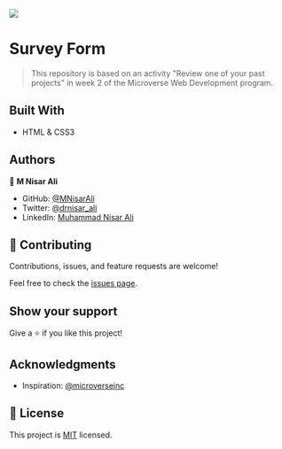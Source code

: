 ![](https://img.shields.io/badge/Microverse-blueviolet)

# Survey Form

> This repository is based on an activity "Review one of your past projects" in week 2 of the Microverse Web Development program.


## Built With

- HTML & CSS3


## Authors

👤 **M Nisar Ali**

- GitHub: [@MNisarAli](https://github.com/MNisarAli)
- Twitter: [@drnisar_ali](https://twitter.com/drnisar_ali)
- LinkedIn: [Muhammad Nisar Ali](https://linkedin.com/in/muhammad-nisar-ali-45a865251)


## 🤝 Contributing

Contributions, issues, and feature requests are welcome!

Feel free to check the [issues page](https://github.com/MNisarAli/Poj-Survey-form/issues/).


## Show your support

Give a ⭐️ if you like this project!


## Acknowledgments

- Inspiration: [@microverseinc](https://github.com/microverseinc)


## 📝 License

This project is [MIT](./LICENSE) licensed.